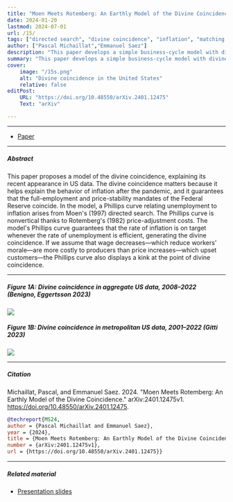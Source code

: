 ```yaml
---
title: "Moen Meets Rotemberg: An Earthly Model of the Divine Coincidence" 
date: 2024-01-20
lastmod: 2024-07-01
url: /15/
tags: ["directed search", "divine coincidence", "inflation", "matching model", "Phillips curve", "price rigidity", "unemployment", "wealth in the utility"]
author: ["Pascal Michaillat","Emmanuel Saez"]
description: "This paper develops a simple business-cycle model with divine coincidence: inflation is on target when unemployment is efficient." 
summary: "This paper develops a simple business-cycle model with divine coincidence: inflation is on target when unemployment is efficient. The divine coincidence arises from directed search under a quadratic price-adjustment cost." 
cover:
    image: "/15s.png"
    alt: "Divine coincidence in the United States"
    relative: false
editPost:
    URL: "https://doi.org/10.48550/arXiv.2401.12475"
    Text: "arXiv"

---
```


---

+ [Paper](/15.pdf)

---

##### Abstract
 
This paper proposes a model of the divine coincidence, explaining its recent appearance in US data. The divine coincidence matters because it helps explain the behavior of inflation after the pandemic, and it guarantees that the full-employment and price-stability mandates of the Federal Reserve coincide. In the model, a Phillips curve relating unemployment to inflation arises from Moen's (1997) directed search. The Phillips curve is nonvertical thanks to Rotemberg's (1982) price-adjustment costs. The model's Phillips curve guarantees that the rate of inflation is on target whenever the rate of unemployment is efficient, generating the divine coincidence. If we assume that wage decreases—which reduce workers' morale—are more costly to producers than price increases—which upset customers—the Phillips curve also displays a kink at the point of divine coincidence.

---

##### Figure 1A:  Divine coincidence in aggregate US data, 2008–2022 (Benigno, Eggertsson 2023)

![](/15a.png)

##### Figure 1B:  Divine coincidence in metropolitan US data, 2001–2022 (Gitti 2023)

![](/15b.png)

---

##### Citation

Michaillat, Pascal, and Emmanuel Saez. 2024. "Moen Meets Rotemberg: An Earthly Model of the Divine Coincidence." arXiv:2401.12475v1. https://doi.org/10.48550/arXiv.2401.12475.

```BibTeX
@techreport{MS24,
author = {Pascal Michaillat and Emmanuel Saez},
year = {2024},
title = {Moen Meets Rotemberg: An Earthly Model of the Divine Coincidence},
number = {arXiv:2401.12475v1},
url = {https://doi.org/10.48550/arXiv.2401.12475}}
```

---

##### Related material

+ [Presentation slides](/15p.pdf)